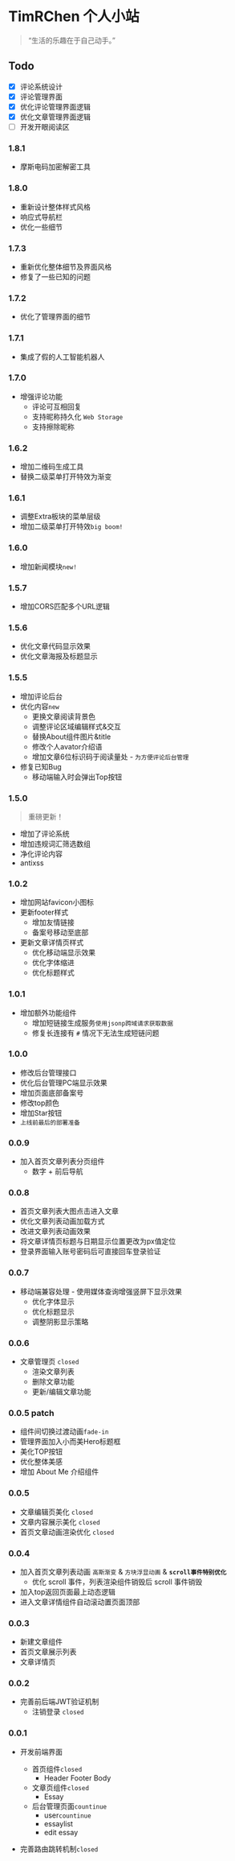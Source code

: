 # TimRChen 个人小站
>   “生活的乐趣在于自己动手。”

##  Todo

- [x]   评论系统设计
- [x]   评论管理界面
- [x]   优化评论管理界面逻辑
- [x]   优化文章管理界面逻辑
- [ ]   开发开眼阅读区

### 1.8.1

-  摩斯电码加密解密工具

### 1.8.0

-  重新设计整体样式风格
-  响应式导航栏
-  优化一些细节

### 1.7.3

-  重新优化整体细节及界面风格
-  修复了一些已知的问题

### 1.7.2

-  优化了管理界面的细节

### 1.7.1

-  集成了假的人工智能机器人

### 1.7.0

-  增强评论功能
    -  评论可互相回复
    -  支持昵称持久化 `Web Storage`
    -  支持擦除昵称

### 1.6.2

-  增加二维码生成工具
-  替换二级菜单打开特效为渐变

### 1.6.1

-  调整Extra板块的菜单层级
-  增加二级菜单打开特效`big boom!`

### 1.6.0

-  增加新闻模块`new!`

### 1.5.7

-  增加CORS匹配多个URL逻辑

### 1.5.6

-  优化文章代码显示效果
-  优化文章海报及标题显示

### 1.5.5

-   增加评论后台
-   优化内容`new`
    -   更换文章阅读背景色
    -   调整评论区域编辑样式&交互
    -   替换About组件图片&title
    -   修改个人avator介绍语
    -   增加文章6位标识码于阅读量处 - `为方便评论后台管理`
-   修复已知Bug
    -   移动端输入时会弹出Top按钮

### 1.5.0

>   重磅更新！
-   增加了评论系统
-   增加违规词汇筛选数组
-   净化评论内容
-   antixss

### 1.0.2

-   增加网站favicon小图标
-   更新footer样式
    -   增加友情链接
    -   备案号移动至底部
-   更新文章详情页样式
    -   优化移动端显示效果
    -   优化字体缩进
    -   优化标题样式

### 1.0.1

-   增加额外功能组件
    -   增加短链接生成服务`使用jsonp跨域请求获取数据`
    -   修复长连接有 `#` 情况下无法生成短链问题

### 1.0.0

-   修改后台管理接口
-   优化后台管理PC端显示效果
-   增加页面底部备案号
-   修改top颜色
-   增加Star按钮
-   `上线前最后的部署准备`

### 0.0.9

-   加入首页文章列表分页组件
    -   数字 + 前后导航

### 0.0.8

-   首页文章列表大图点击进入文章
-   优化文章列表动画加载方式
-   改进文章列表动画效果
-   将文章详情页标题与日期显示位置更改为px值定位
-   登录界面输入账号密码后可直接回车登录验证

### 0.0.7

-   移动端兼容处理 - 使用媒体查询增强竖屏下显示效果
    - 优化字体显示
    - 优化标题显示
    - 调整阴影显示策略

### 0.0.6

-   文章管理页 `closed`
    - 渲染文章列表
    - 删除文章功能
    - 更新/编辑文章功能


### 0.0.5 patch

-   组件间切换过渡动画`fade-in`
-   管理界面加入小而美Hero标题框
-   美化TOP按钮
-   优化整体美感
-   增加 About Me 介绍组件


### 0.0.5

-   文章编辑页美化 `closed`
-   文章内容展示美化 `closed`
-   首页文章动画渲染优化 `closed`

### 0.0.4

-   加入首页文章列表动画 `高斯渐变` & `方块浮显动画` & **`scroll事件特别优化`**
    -   优化 scroll 事件，列表渲染组件销毁后 scroll 事件销毁
-   加入top返回页面最上动态逻辑
-   进入文章详情组件自动滚动置页面顶部

### 0.0.3

-   新建文章组件
-   首页文章展示列表
-   文章详情页


### 0.0.2

-   完善前后端JWT验证机制
    -   注销登录 `closed`


### 0.0.1

-   开发前端界面
    -   首页组件`closed`
        - Header Footer Body
    -   文章页组件`closed`
        - Essay
    -   后台管理页面`countinue`
        - user`countinue`
        - essaylist
        - edit essay

-   完善路由跳转机制`closed`



